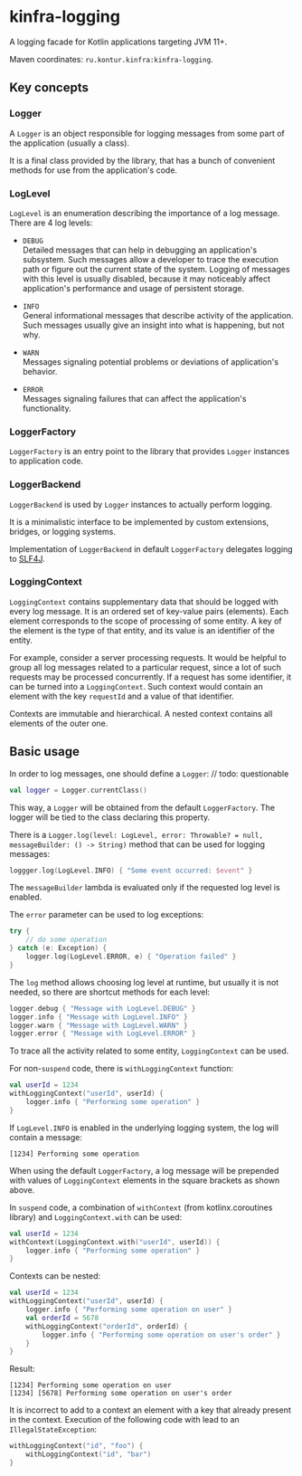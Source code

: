 # kinfra-logging

A logging facade for Kotlin applications targeting JVM 11+.

Maven coordinates: `ru.kontur.kinfra:kinfra-logging`.

## Key concepts

### Logger

A `Logger` is an object responsible for logging messages from some part of the application (usually a class).

It is a final class provided by the library, that has a bunch of convenient methods for use from the application's code.

### LogLevel

`LogLevel` is an enumeration describing the importance of a log message.
There are 4 log levels:
* `DEBUG`  
  Detailed messages that can help in debugging an application's subsystem.
  Such messages allow a developer to trace the execution path or figure out the current state of the system.
  Logging of messages with this level is usually disabled, because it may noticeably affect
  application's performance and usage of persistent storage.

* `INFO`  
  General informational messages that describe activity of the application.
  Such messages usually give an insight into what is happening, but not why.

* `WARN`  
  Messages signaling potential problems or deviations of application's behavior.

* `ERROR`  
  Messages signaling failures that can affect the application's functionality.

### LoggerFactory

`LoggerFactory` is an entry point to the library that provides `Logger` instances to application code.

### LoggerBackend

`LoggerBackend` is used by `Logger` instances to actually perform logging.

It is a minimalistic interface to be implemented by custom extensions, bridges, or logging systems.

Implementation of `LoggerBackend` in default `LoggerFactory` delegates logging to [SLF4J](http://www.slf4j.org/).

### LoggingContext

`LoggingContext` contains supplementary data that should be logged with every log message.
It is an ordered set of key-value pairs (elements). Each element corresponds to the scope of processing of some entity.
A key of the element is the type of that entity, and its value is an identifier of the entity.

For example, consider a server processing requests.
It would be helpful to group all log messages related to a particular request,
since a lot of such requests may be processed concurrently.
If a request has some identifier, it can be turned into a `LoggingContext`.
Such context would contain an element with the key `requestId` and a value of that identifier.

Contexts are immutable and hierarchical. A nested context contains all elements of the outer one.

## Basic usage

In order to log messages, one should define a `Logger`:  // todo: questionable
```kotlin
val logger = Logger.currentClass()
```
This way, a `Logger` will be obtained from the default `LoggerFactory`.
The logger will be tied to the class declaring this property.

There is a `Logger.log(level: LogLevel, error: Throwable? = null, messageBuilder: () -> String)` method
that can be used for logging messages:
```kotlin
loggger.log(LogLevel.INFO) { "Some event occurred: $event" }
```
The `messageBuilder` lambda is evaluated only if the requested log level is enabled.

The `error` parameter can be used to log exceptions:
```kotlin
try {
    // do some operation
} catch (e: Exception) {
    logger.log(LogLevel.ERROR, e) { "Operation failed" }
}
```

The `log` method allows choosing log level at runtime, but usually it is not needed, so there are shortcut methods
for each level:
```kotlin
logger.debug { "Message with LogLevel.DEBUG" }
logger.info { "Message with LogLevel.INFO" }
logger.warn { "Message with LogLevel.WARN" }
logger.error { "Message with LogLevel.ERROR" }
```

To trace all the activity related to some entity, `LoggingContext` can be used.

For non-`suspend` code, there is `withLoggingContext` function:
```kotlin
val userId = 1234
withLoggingContext("userId", userId) {
    logger.info { "Performing some operation" }
}
```
If `LogLevel.INFO` is enabled in the underlying logging system, the log will contain a message:
```
[1234] Performing some operation
```
When using the default `LoggerFactory`, a log message will be prepended
with values of `LoggingContext` elements in the square brackets as shown above.

In `suspend` code, a combination of `withContext` (from kotlinx.coroutines library) and `LoggingContext.with` can be used:
```kotlin
val userId = 1234
withContext(LoggingContext.with("userId", userId)) {
    logger.info { "Performing some operation" }
}
```

Contexts can be nested:
```kotlin
val userId = 1234
withLoggingContext("userId", userId) {
    logger.info { "Performing some operation on user" }
    val orderId = 5678
    withLoggingContext("orderId", orderId) {
        logger.info { "Performing some operation on user's order" }
    }
}
```

Result:
```
[1234] Performing some operation on user
[1234] [5678] Performing some operation on user's order
```

It is incorrect to add to a context an element with a key that already present in the context.
Execution of the following code with lead to an `IllegalStateException`:
```kotlin
withLoggingContext("id", "foo") {
    withLoggingContext("id", "bar")
}
```
